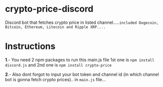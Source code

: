 # crypto-price-discord
Discord bot that fetches crypto price in listed channel.....```included Dogecoin, Bitcoin, Ethereum, Litecoin and Ripple XRP....```

# Instructions
**1**.- You need 2 npm packages to run this main.js file 1st one is ```npm install discord.js``` and 2nd one is ```npm install crypto-price```

**2**.- Also dont forgot to input your bot token and channel id (in which channel bot is gonna fetch crypto prices).. in ```main.js``` file...

